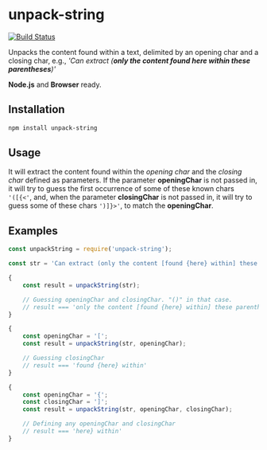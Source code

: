 # unpack-string

[![Build Status](https://api.travis-ci.org/DiegoZoracKy/unpack-string.svg)](https://travis-ci.org/DiegoZoracKy/unpack-string)

Unpacks the content found within a text, delimited by an opening char and a closing char, e.g., *'Can extract (**only the content found here within these parentheses**)'*

**Node.js** and **Browser** ready.

## Installation

```bash
npm install unpack-string
```

## Usage

It will extract the content found within the *opening char* and the *closing char* defined as parameters. If the parameter **openingChar** is not passed in, it will try to guess the first occurrence of some of these known chars `'([{<'`, and, when the parameter **closingChar** is not passed in, it will try to guess some of these chars `')]}>'`, to match the **openingChar**.

## Examples

```javascript
const unpackString = require('unpack-string');

const str = 'Can extract (only the content [found {here} within] these parentheses)!!';

{
	const result = unpackString(str);

	// Guessing openingChar and closingChar. "()" in that case.
	// result === 'only the content [found {here} within] these parentheses'
}

{
	const openingChar = '[';
	const result = unpackString(str, openingChar);

	// Guessing closingChar
	// result === 'found {here} within'
}

{
	const openingChar = '{';
	const closingChar = ']';
	const result = unpackString(str, openingChar, closingChar);

	// Defining any openingChar and closingChar
	// result === 'here} within'
}
```